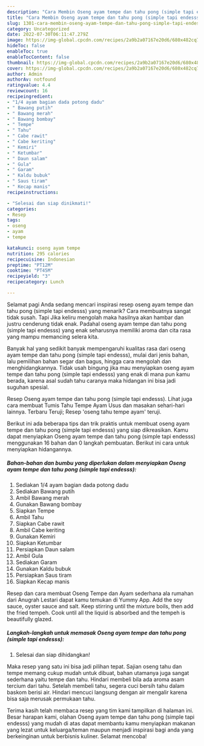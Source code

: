 ```yaml
---
description: "Cara Membin Oseng ayam tempe dan tahu pong (simple tapi endesss) yang Enak}"
title: "Cara Membin Oseng ayam tempe dan tahu pong (simple tapi endesss) yang Enak}"
slug: 1301-cara-membin-oseng-ayam-tempe-dan-tahu-pong-simple-tapi-endesss-yang-enak
category: Uncategorized
date: 2022-07-30T06:11:47.279Z
image: https://img-global.cpcdn.com/recipes/2a9b2a07167e20d6/680x482cq70/oseng-ayam-tempe-dan-tahu-pong-simple-tapi-endesss-foto-resep-utama.jpg
hideToc: false
enableToc: true
enableTocContent: false
thumbnail: https://img-global.cpcdn.com/recipes/2a9b2a07167e20d6/680x482cq70/oseng-ayam-tempe-dan-tahu-pong-simple-tapi-endesss-foto-resep-utama.jpg
cover: https://img-global.cpcdn.com/recipes/2a9b2a07167e20d6/680x482cq70/oseng-ayam-tempe-dan-tahu-pong-simple-tapi-endesss-foto-resep-utama.jpg
author: Admin
authorAv: notfound
ratingvalue: 4.4
reviewcount: 16
recipeingredient:
- "1/4 ayam bagian dada potong dadu"
- " Bawang putih"
- " Bawang merah"
- " Bawang bombay"
- " Tempe"
- " Tahu"
- " Cabe rawit"
- " Cabe keriting"
- " Kemiri"
- " Ketumbar"
- " Daun salam"
- " Gula"
- " Garam"
- " Kaldu bubuk"
- " Saus tiram"
- " Kecap manis"
recipeinstructions:

- "Selesai dan siap dinikmati!"
categories:
- Resep
tags:
- oseng
- ayam
- tempe

katakunci: oseng ayam tempe 
nutrition: 295 calories
recipecuisine: Indonesian
preptime: "PT12M"
cooktime: "PT45M"
recipeyield: "3"
recipecategory: Lunch

---
```



Selamat pagi Anda sedang mencari inspirasi resep oseng ayam tempe dan tahu pong (simple tapi endesss) yang menarik? Cara membuatnya sangat tidak susah. Tapi Jika keliru mengolah maka hasilnya akan hambar dan justru cenderung tidak enak. Padahal oseng ayam tempe dan tahu pong (simple tapi endesss) yang enak seharusnya memiliki aroma dan cita rasa yang mampu memancing selera kita.


Banyak hal yang sedikit banyak mempengaruhi kualitas rasa dari oseng ayam tempe dan tahu pong (simple tapi endesss), mulai dari jenis bahan, lalu pemilihan bahan segar dan bagus, hingga cara mengolah dan menghidangkannya. Tidak usah bingung jika mau menyiapkan oseng ayam tempe dan tahu pong (simple tapi endesss) yang enak di mana pun kamu berada, karena asal sudah tahu caranya maka hidangan ini bisa jadi suguhan spesial.

Resep Oseng ayam tempe dan tahu pong (simple tapi endesss). Lihat juga cara membuat Tumis Tahu Tempe Ayam Usus dan masakan sehari-hari lainnya. Terbaru Teruji; Resep &#39;oseng tahu tempe ayam&#39; teruji.


Berikut ini ada beberapa tips dan trik praktis untuk membuat oseng ayam tempe dan tahu pong (simple tapi endesss) yang siap dikreasikan. Kamu dapat menyiapkan Oseng ayam tempe dan tahu pong (simple tapi endesss) menggunakan 16 bahan dan 0 langkah pembuatan. Berikut ini cara untuk menyiapkan hidangannya.

<!--inarticleads1-->

##### Bahan-bahan dan bumbu yang diperlukan dalam menyiapkan Oseng ayam tempe dan tahu pong (simple tapi endesss):

1. Sediakan 1/4 ayam bagian dada potong dadu
1. Sediakan  Bawang putih
1. Ambil  Bawang merah
1. Gunakan  Bawang bombay
1. Siapkan  Tempe
1. Ambil  Tahu
1. Siapkan  Cabe rawit
1. Ambil  Cabe keriting
1. Gunakan  Kemiri
1. Siapkan  Ketumbar
1. Persiapkan  Daun salam
1. Ambil  Gula
1. Sediakan  Garam
1. Gunakan  Kaldu bubuk
1. Persiapkan  Saus tiram
1. Siapkan  Kecap manis


Resep dan cara membuat Oseng Tempe dan Ayam sederhana ala rumahan dari Anugrah Lestari dapat kamu temukan di Yummy App. Add the soy sauce, oyster sauce and salt. Keep stirring until the mixture boils, then add the fried tempeh. Cook until all the liquid is absorbed and the tempeh is beautifully glazed. 

<!--inarticleads2-->

##### Langkah-langkah untuk memasak Oseng ayam tempe dan tahu pong (simple tapi endesss):


1. Selesai dan siap dihidangkan!

Maka resep yang satu ini bisa jadi pilihan tepat. Sajian oseng tahu dan tempe memang cukup mudah untuk dibuat, bahan utamanya juga sangat sederhana yaitu tempe dan tahu. Hindari membeli bila ada aroma asam tercium dari tahu. Setelah membeli tahu, segera cuci bersih tahu dalam baskom berisi air. Hindari mencuci langsung dengan air mengalir karena bisa saja merusak permukaan tahu. 

Terima kasih telah membaca resep yang tim kami tampilkan di halaman ini. Besar harapan kami, olahan Oseng ayam tempe dan tahu pong (simple tapi endesss) yang mudah di atas dapat membantu kamu menyiapkan makanan yang lezat untuk keluarga/teman maupun menjadi inspirasi bagi anda yang berkeinginan untuk berbisnis kuliner. Selamat mencoba!
